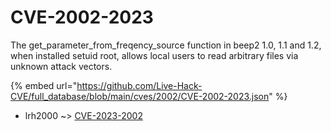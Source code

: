 # CVE-2002-2023

The get_parameter_from_freqency_source function in beep2 1.0, 1.1 and 1.2, when installed setuid root, allows local users to read arbitrary files via unknown attack vectors.

{% embed url="https://github.com/Live-Hack-CVE/full_database/blob/main/cves/2002/CVE-2002-2023.json" %}


* lrh2000 ~> [CVE-2023-2002](https://www.alice-snow.ru/2002/database/cve-2002-2023/cve-2023-2002-lrh2000)